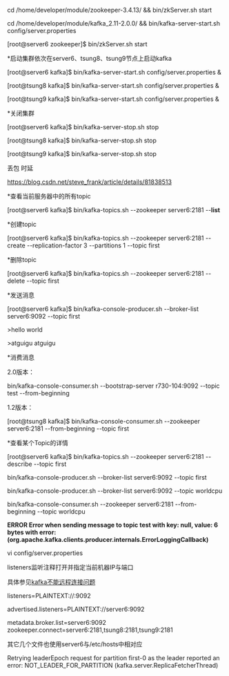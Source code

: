 cd /home/developer/module/zookeeper-3.4.13/ && bin/zkServer.sh start

cd /home/developer/module/kafka_2.11-2.0.0/ && bin/kafka-server-start.sh config/server.properties

[root@server6 zookeeper]$ bin/zkServer.sh start

*启动集群依次在server6、tsung8、tsung9节点上启动kafka

[root@server6 kafka]$ bin/kafka-server-start.sh config/server.properties &

[root@tsung8 kafka]$ bin/kafka-server-start.sh config/server.properties &

[root@tsung9 kafka]$ bin/kafka-server-start.sh config/server.properties &

*关闭集群

[root@server6 kafka]$ bin/kafka-server-stop.sh stop

[root@tsung8 kafka]$ bin/kafka-server-stop.sh stop

[root@tsung9 kafka]$ bin/kafka-server-stop.sh stop

丢包 时延

https://blog.csdn.net/steve_frank/article/details/81838513



*查看当前服务器中的所有topic 

[root@server6 kafka]$ bin/kafka-topics.sh --zookeeper server6:2181 --**list** 

*创建topic

[root@server6 kafka]$ bin/kafka-topics.sh --zookeeper server6:2181 --create --replication-factor 3 --partitions 1 --topic first 

*删除topic

[root@server6 kafka]$ bin/kafka-topics.sh --zookeeper server6:2181 --delete --topic first

*发送消息

[root@server6 kafka]$ bin/kafka-console-producer.sh --broker-list server6:9092 --topic first

\>hello world

\>atguigu  atguigu

*消费消息

2.0版本：

bin/kafka-console-consumer.sh --bootstrap-server r730-104:9092 --topic test --from-beginning

1.2版本：

[root@tsung8 kafka]$ bin/kafka-console-consumer.sh --zookeeper server6:2181 --from-beginning --topic first

*查看某个Topic的详情

[root@server6 kafka]$ bin/kafka-topics.sh --zookeeper server6:2181 --describe --topic first 



bin/kafka-console-producer.sh --broker-list server6:9092 --topic first

bin/kafka-console-producer.sh --broker-list server6:9092 --topic worldcpu

bin/kafka-console-consumer.sh --zookeeper server6:2181 --from-beginning --topic worldcpu





**ERROR Error when sending message to topic test with key: null, value: 6 bytes with error: (org.apache.kafka.clients.producer.internals.ErrorLoggingCallback)** 

vi config/server.properties

listeners监听注释打开并指定当前机器IP与端口

具体参见[kafka不能远程连接问题](http://onwise.xyz/2017/06/14/kafka%E4%B8%8D%E8%83%BD%E8%BF%9C%E7%A8%8B%E8%BF%9E%E6%8E%A5%E9%97%AE%E9%A2%98/)

listeners=PLAINTEXT://:9092

advertised.listeners=PLAINTEXT://server6:9092

metadata.broker.list=server6:9092
zookeeper.connect=server6:2181,tsung8:2181,tsung9:2181

其它几个文件也使用server6与/etc/hosts中相对应





Retrying leaderEpoch request for partition first-0 as the leader reported an error: NOT_LEADER_FOR_PARTITION (kafka.server.ReplicaFetcherThread)